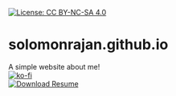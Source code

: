 [![License: CC BY-NC-SA 4.0](https://img.shields.io/badge/License-CC%20BY--NC--SA%204.0-lightgrey.svg)](https://creativecommons.org/licenses/by-nc-sa/4.0/)
# solomonrajan.github.io
A simple website about me!<br>
[![ko-fi](https://ko-fi.com/img/githubbutton_sm.svg)](https://ko-fi.com/R6R12UF4S)<br>
[![Download Resume](https://a.fsdn.com/con/app/sf-download-button)](https://sourceforge.net/projects/solomonrajan-resume/files/)
